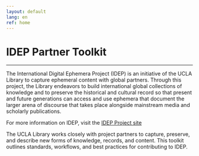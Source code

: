```yaml
---
layout: default
lang: en
ref: home
---
```


# IDEP Partner Toolkit

---

The International Digital Ephemera Project (IDEP) is an initiative of the UCLA Library to capture 
ephemeral content with global partners. Through this project, the Library endeavors to build international 
global collections of knowledge and to preserve the historical and cultural record so that present and 
future generations can access and use ephemera that document the larger arena of discourse that takes 
place alongside mainstream media and scholarly publications.

For more information on IDEP, visit the [IDEP Project site](http://idep.library.ucla.edu)

The UCLA Library works closely with project partners to capture, preserve, and describe new forms of 
knowledge, records, and content. This toolkit outlines standards, workflows, and best practices for 
contributing to IDEP.

<!-- <div class="posts">
  {% for post in paginator.posts %}
  <div class="post">
    <h1 class="post-title">
      <a href="{{ post.url }}">
        {{ post.title }}
      </a>
    </h1>

    <span class="post-date">{{ post.date | date_to_string }}</span>

    {{ post.content }}
  </div>
  {% endfor %}
</div>

<div class="pagination">
  {% if paginator.next_page %}
    <a class="pagination-item older" href="/page{{paginator.next_page}}">Older</a>
  {% else %}
    <span class="pagination-item older">Older</span>
  {% endif %}
  {% if paginator.previous_page %}
    {% if paginator.page == 2 %}
      <a class="pagination-item newer" href="/">Newer</a>
    {% else %}
      <a class="pagination-item newer" href="/page{{paginator.previous_page}}">Newer</a>
    {% endif %}
  {% else %}
    <span class="pagination-item newer">Newer</span>
  {% endif %}
</div> -->